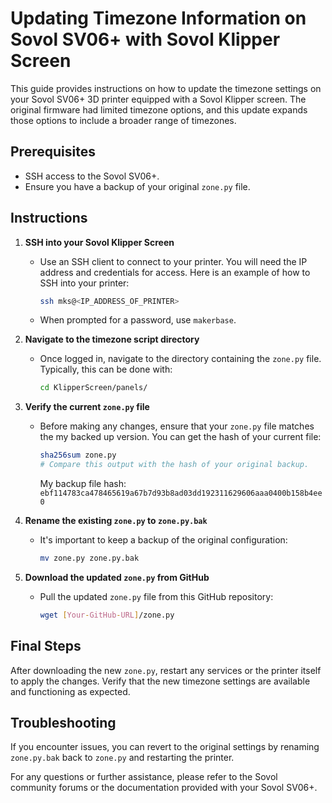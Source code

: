 # Updating Timezone Information on Sovol SV06+ with Sovol Klipper Screen

This guide provides instructions on how to update the timezone settings on your Sovol SV06+ 3D printer equipped with a Sovol Klipper screen. The original firmware had limited timezone options, and this update expands those options to include a broader range of timezones.

## Prerequisites
- SSH access to the Sovol SV06+.
- Ensure you have a backup of your original `zone.py` file.

## Instructions

1. **SSH into your Sovol Klipper Screen**
   - Use an SSH client to connect to your printer. You will need the IP address and credentials for access. Here is an example of how to SSH into your printer:
     ```bash
     ssh mks@<IP_ADDRESS_OF_PRINTER>
     ```
   - When prompted for a password, use `makerbase`.

2. **Navigate to the timezone script directory**
   - Once logged in, navigate to the directory containing the `zone.py` file. Typically, this can be done with:
     ```bash
     cd KlipperScreen/panels/
     ```

3. **Verify the current `zone.py` file**
   - Before making any changes, ensure that your `zone.py` file matches the my backed up version. You can get the hash of your current file:
     ```bash
     sha256sum zone.py
     # Compare this output with the hash of your original backup.
     ```
     My backup file hash: `ebf114783ca478465619a67b7d93b8ad03dd192311629606aaa0400b158b4ee0`

4. **Rename the existing `zone.py` to `zone.py.bak`**
   - It's important to keep a backup of the original configuration:
     ```bash
     mv zone.py zone.py.bak
     ```

5. **Download the updated `zone.py` from GitHub**
   - Pull the updated `zone.py` file from this GitHub repository:
     ```bash
     wget [Your-GitHub-URL]/zone.py
     ```

## Final Steps
After downloading the new `zone.py`, restart any services or the printer itself to apply the changes. Verify that the new timezone settings are available and functioning as expected.

## Troubleshooting
If you encounter issues, you can revert to the original settings by renaming `zone.py.bak` back to `zone.py` and restarting the printer.

For any questions or further assistance, please refer to the Sovol community forums or the documentation provided with your Sovol SV06+.
